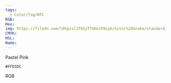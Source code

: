 ```yaml
---
tags:
  - Color/Tag/NTC
RGB:
Hex:
img: https://filedn.com/l0hpzxl1f01yT7GHxtF8cyk/Color%20Snake/standard_csv_to_svg/FFD1DC.svg
CMYK:
HSL:
Name:
---
```

Pastel Pink
```palette
#FFD1DC
```
RGB
